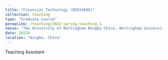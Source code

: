 ```yaml
---
title: "Financial Technology (BUSI4606)"
collection: teaching
type: "Graduate course"
permalink: /teaching/2022-spring-teaching-1
venue: "The University of Nottingham Ningbo China, Nottingham University Business School China"
date: 20224 
location: "Ningbo, China"
---
```



Teaching Assistant


<!-- 
This is a description of a teaching experience. You can use markdown like any other post.

Heading 1
======

Heading 2
======

Heading 3
======
-->
